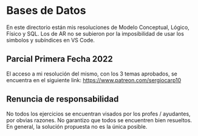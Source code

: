 # Bases de Datos

En este directorio están mis resoluciones de Modelo Conceptual, Lógico, Físico y SQL. Los de AR no se subieron por la imposibilidad de usar los simbolos y subíndices en VS Code.

## Parcial Primera Fecha 2022

El acceso a mi resolución del mismo, con los 3 temas aprobados, se encuentra en el siguiente link: https://www.patreon.com/sergiocarp10

## Renuncia de responsabilidad

No todos los ejercicios se encuentran visados por los profes / ayudantes, por obvias razones. No garantizo que todos se encuentren bien resueltos. En general, la solución propuesta no es la única posible.
